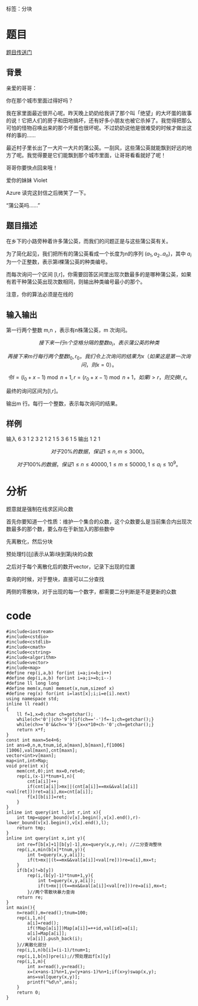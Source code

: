 ﻿---
subtitle: "在线求众数"
tags: 
 - 数据结构-分块
 - 基础算法-二分
grammar_cjkRuby: true
catalog: true
layout:  post
header-img: "img/header/P12.jpg"
preview-img: "/img/preview/P12.jpg"
---
标签：分块

# 题目

[题目传送门](https://www.luogu.org/problemnew/show/P4168)

## 背景

亲爱的哥哥：

你在那个城市里面过得好吗？

我在家里面最近很开心呢。昨天晚上奶奶给我讲了那个叫「绝望」的大坏蛋的故事的说！它把人们的房子和田地搞坏，还有好多小朋友也被它杀掉了。我觉得把那么可怕的怪物召唤出来的那个坏蛋也很坏呢。不过奶奶说他是很难受的时候才做出这样的事的……

最近村子里长出了一大片一大片的蒲公英。一刮风，这些蒲公英就能飘到好远的地方了呢。我觉得要是它们能飘到那个城市里面，让哥哥看看就好了呢！

哥哥你要快点回来哦！

爱你的妹妹 Violet

Azure 读完这封信之后微笑了一下。

“蒲公英吗……”

## 题目描述

在乡下的小路旁种着许多蒲公英，而我们的问题正是与这些蒲公英有关。

为了简化起见，我们把所有的蒲公英看成一个长度为n的序列 $(a_1,a_2..a_n)$，其中 $a_i$ 为一个正整数，表示第i棵蒲公英的种类编号。

而每次询问一个区间 [l,r]，你需要回答区间里出现次数最多的是哪种蒲公英，如果有若干种蒲公英出现次数相同，则输出种类编号最小的那个。

注意，你的算法必须是在线的

## 输入输出

第一行两个整数 m,n ，表示有n株蒲公英，m 次询问。

$$接下来一行n个空格分隔的整数 a_i ，表示蒲公英的种类$$

$$再接下来m 行每行两个整数 l_0,r_0，我们令上次询问的结果为 x（如果这是第一次询问， 则 x=0）。$$

$$令 l=(l_0+x-1)\bmod n + 1,r=(r_0+x-1) \bmod n + 1，如果 l>r，则交换 l,r 。$$

最终的询问区间为[l,r]。

输出m 行。每行一个整数，表示每次询问的结果。

## 样例

输入
6 3 
1 2 3 2 1 2 
1 5 
3 6 
1 5
输出
1 
2 
1

$$对于 20\% 的数据，保证 1\le n,m \le 3000。$$

$$对于 100\% 的数据，保证 1\le n \le 40000,1\le m \le 50000,1\le a_i \le 10^9。$$

# 分析

题意就是强制在线求区间众数

首先你要知道一个性质：维护一个集合的众数，这个众数要么是当前集合内出现次数最多的那个数，要么存在于新加入的那些数中

先离散化，然后分块

预处理f[i][j]表示从第i块到第j块的众数

之后对于每个离散化后的数开vector，记录下出现的位置

查询的时候，对于整块，直接可以二分查找

两侧的零散块，对于出现的每一个数字，都需要二分判断是不是更新的众数

# code

```
#include<iostream>
#include<cstdio>
#include<cstdlib>
#include<cmath>
#include<cstring>
#include<algorithm>
#include<vector>
#include<map>
#define rep(i,a,b) for(int i=a;i<=b;i++)
#define dep(i,a,b) for(int i=a;i>=b;i--)
#define ll long long
#define mem(x,num) memset(x,num,sizeof x)
#define reg(x) for(int i=last[x];i;i=e[i].next)
using namespace std;
inline ll read()
{
	ll f=1,x=0;char ch=getchar();
	while(ch<'0'||ch>'9'){if(ch=='-')f=-1;ch=getchar();}
	while(ch>='0'&&ch<='9'){x=x*10+ch-'0';ch=getchar();}
	return x*f;
}
const int maxn=5e4+6;
int ans=0,n,m,tnum,id,a[maxn],b[maxn],f[1006][1006],val[maxn],cnt[maxn];
vector<int>v[maxn];
map<int,int>Map;
void pre(int x){
	mem(cnt,0);int mx=0,ret=0;
	rep(i,(x-1)*tnum+1,n){
		cnt[a[i]]++;
		if(cnt[a[i]]>mx||(cnt[a[i]]==mx&&val[a[i]]<val[ret]))ret=a[i],mx=cnt[a[i]];
		f[x][b[i]]=ret;
	}
}
inline int query(int l,int r,int x){
	int tmp=upper_bound(v[x].begin(),v[x].end(),r)-lower_bound(v[x].begin(),v[x].end(),l);
	return tmp;
}
inline int query(int x,int y){
	int re=f[b[x]+1][b[y]-1],mx=query(x,y,re); //二分查询整块 
	rep(i,x,min(b[x]*tnum,y)){
		int t=query(x,y,a[i]);
		if(t>mx||(t==mx&&val[a[i]]<val[re]))re=a[i],mx=t;
	}
	if(b[x]!=b[y])
		rep(i,(b[y]-1)*tnum+1,y){
			int t=query(x,y,a[i]);
			if(t>mx||(t==mx&&val[a[i]]<val[re]))re=a[i],mx=t;
		}//两个零散块暴力查询 
	return re;
}	
int main(){
	n=read(),m=read();tnum=100;
	rep(i,1,n){
		a[i]=read();
		if(!Map[a[i]])Map[a[i]]=++id,val[id]=a[i];
		a[i]=Map[a[i]];
		v[a[i]].push_back(i);
	}//离散化部分 
	rep(i,1,n)b[i]=(i-1)/tnum+1;
	rep(i,1,b[n])pre(i);//预处理出f[x][y] 
	rep(i,1,m){
		int x=read(),y=read();
		x=(x+ans-1)%n+1,y=(y+ans-1)%n+1;if(x>y)swap(x,y);
		ans=val[query(x,y)];
		printf("%d\n",ans);
	}
	return 0;
}

```




